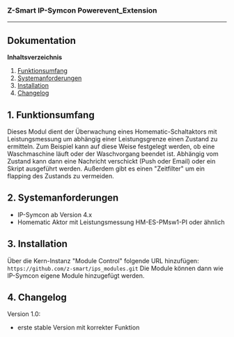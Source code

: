 ### Z-Smart IP-Symcon Powerevent_Extension
---

## Dokumentation

**Inhaltsverzeichnis**

1. [Funktionsumfang](#1-funktionsumfang) 
2. [Systemanforderungen](#2-systemanforderungen)
3. [Installation](#3-installation)
4. [Changelog](#4-changelog) 

## 1. Funktionsumfang
Dieses Modul dient der Überwachung eines Homematic-Schaltaktors mit Leistungsmessung um abhängig einer Leistungsgrenze einen Zustand zu ermitteln.
Zum Beispiel kann auf diese Weise festgelegt werden, ob eine Waschmaschine läuft oder der Waschvorgang beendet ist. Abhängig vom Zustand kann dann eine 
Nachricht verschickt (Push oder Email) oder ein Skript ausgeführt werden. Außerdem gibt es einen "Zeitfilter" um ein flapping des Zustands zu vermeiden.

## 2. Systemanforderungen
- IP-Symcon ab Version 4.x
- Homematic Aktor mit Leistungsmessung HM-ES-PMsw1-PI oder ähnlich

## 3. Installation
Über die Kern-Instanz "Module Control" folgende URL hinzufügen:
`https://github.com/z-smart/ips_modules.git`
Die Module können dann wie IP-Symcon eigene Module hinzugefügt werden.


## 4. Changelog
Version 1.0:
  - erste stable Version mit korrekter Funktion
  